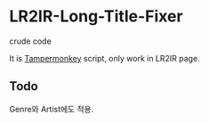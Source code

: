 # LR2IR-Long-Title-Fixer
crude code

It is [Tampermonkey](https://chrome.google.com/webstore/detail/tampermonkey/dhdgffkkebhmkfjojejmpbldmpobfkfo) script, only work in LR2IR page.

## Todo
Genre와 Artist에도 적용.